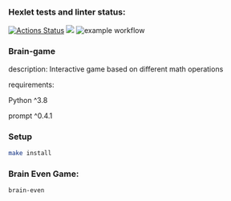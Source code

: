 ### Hexlet tests and linter status:
[![Actions Status](https://github.com/pavelisaew/python-project-49/workflows/hexlet-check/badge.svg)](https://github.com/pavelisaew/python-project-49/actions)
<a href="https://github.com/devdenh/pavelisaew/python-project-49"><img src="https://api.codeclimate.com/v1/badges/a99a88d28ad37a79dbf6/maintainability" /></a>
![example workflow](https://github.com/pavelisaew/python-project-49/actions/workflows/makelint.yml/badge.svg)

### Brain-game
description: Interactive game based on different math operations 

requirements:

Python ^3.8

prompt ^0.4.1

### Setup
```sh
make install
```

### Brain Even Game:
```sh
brain-even
```

